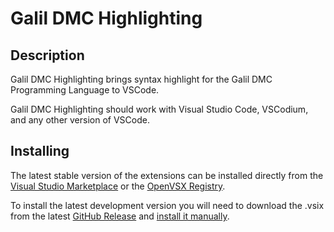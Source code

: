 # Galil DMC Highlighting

## Description

Galil DMC Highlighting brings syntax highlight for the Galil DMC Programming Language to VSCode.

Galil DMC Highlighting should work with Visual Studio Code, VSCodium, and any other version of VSCode.

## Installing

The latest stable version of the extensions can be installed directly from the [Visual Studio Marketplace](https://marketplace.visualstudio.com/items?itemName=Kestin.galildmchighlighting) or the [OpenVSX Registry](https://open-vsx.org/extension/kestin/galildmchighlighting).

To install the latest development version you will need to download the .vsix from the latest [GitHub Release](https://github.com/kForth/Galil-DMC-Highlighting-for-VSCode/releases) and [install it manually](https://code.visualstudio.com/docs/editor/extension-gallery#_install-from-a-vsix).